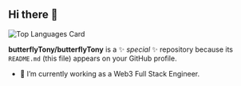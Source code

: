 ## Hi there 👋


![Top Languages Card](https://github-readme-stats.vercel.app/api/top-langs/?username=butterflyTony&layout=compact&hide=css,html,php&langs_count=5)

**butterflyTony/butterflyTony** is a ✨ _special_ ✨ repository because its `README.md` (this file) appears on your GitHub profile.

- 🔭 I’m currently working as a Web3 Full Stack Engineer.


